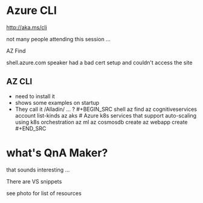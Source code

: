# Azure CLI

http://aka.ms/cli

not many people attending this session ...

AZ Find

shell.azure.com
speaker had a bad cert setup and couldn't access the site
## AZ CLI
- need to install it
- shows some examples on startup
- They call it /Alladin/ ... ?
#+BEGIN_SRC shell
az find
az cognitiveservices account list-kinds
az aks # Azure k8s services that support auto-scaling using k8s orchestration
az ml
az cosmosdb create
az webapp create
#+END_SRC

# what's QnA Maker? 
  that sounds interesting ...

There are VS snippets

see photo for list of resources
